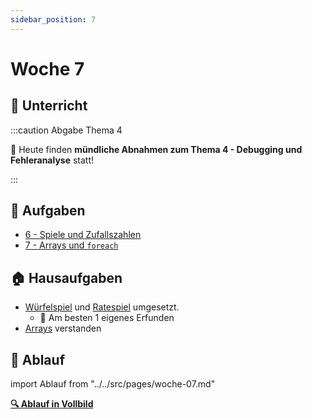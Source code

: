 ```yaml
---
sidebar_position: 7
---
```


# Woche 7

<div class="grid"><div>

## :school: Unterricht 

:::caution Abgabe Thema 4

:checkered_flag: Heute finden **mündliche Abnahmen zum Thema 4 - Debugging und
Fehleranalyse**
statt!

:::

## :pencil: Aufgaben
- [6 - Spiele und Zufallszahlen](../6a-spiele/index.md)
- [7 - Arrays und `foreach`](../7a-for-arrays/index.md)

</div><div>

## :house: Hausaufgaben

- [Würfelspiel](../6a-spiele/wuerfelspiel.md) und [Ratespiel](../6a-spiele/ratespiel.md) umgesetzt.
  - :superhero: Am besten 1 eigenes Erfunden 
- [Arrays](../7a-for-arrays/arrays.md) verstanden

</div></div>

## :compass: Ablauf

import Ablauf from "../../src/pages/woche-07.md"

<Ablauf />

**[:mag: Ablauf in Vollbild](pathname:///woche-07)**

